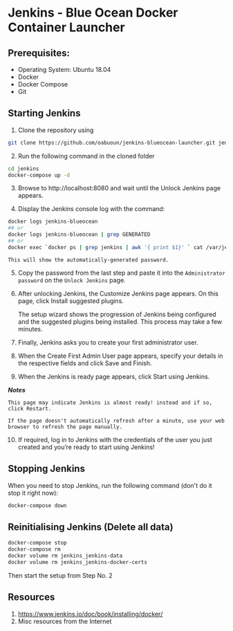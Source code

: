 #   Jenkins - Blue Ocean Docker Container Launcher

##  Prerequisites:
-   Operating System: Ubuntu 18.04
-   Docker
-   Docker Compose
-   Git

##  Starting Jenkins

1.  Clone the repository using

  ```bash
  git clone https://github.com/oabuoun/jenkins-blueocean-launcher.git jenkins
  ```

2.  Run the following command in the cloned folder
  ```bash
  cd jenkins
  docker-compose up -d
  ```

3.  Browse to http://localhost:8080 and wait until the Unlock Jenkins page appears.

4.	Display the Jenkins console log with the command:

  ```bash
  docker logs jenkins-blueocean
  ## or
  docker logs jenkins-blueocean | grep GENERATED
  ## or
  docker exec `docker ps | grep jenkins | awk '{ print $1}' ` cat /var/jenkins_home/secrets/initialAdminPassword
  ```

	This will show the automatically-generated password.

5.	Copy the password from the last step and paste it into the `Administrator password` on the `Unlock Jenkins` page.

6.	After unlocking Jenkins, the Customize Jenkins page appears. On this page, click Install suggested plugins.

  	The setup wizard shows the progression of Jenkins being configured and the suggested plugins being installed. This process may take a few minutes.

7.	Finally, Jenkins asks you to create your first administrator user.

8.	When the Create First Admin User page appears, specify your details in the respective fields and click Save and Finish.

9.	When the Jenkins is ready page appears, click Start using Jenkins.

  ***Notes***

  	This page may indicate Jenkins is almost ready! instead and if so, click Restart.

  	If the page doesn't automatically refresh after a minute, use your web browser to refresh the page manually.

10.	If required, log in to Jenkins with the credentials of the user you just created and you’re ready to start using Jenkins!

##  Stopping Jenkins
When you need to stop Jenkins, run the following command (don't do it stop it right now):

  ```bash
  docker-compose down
  ```

## Reinitialising Jenkins (Delete all data)
  ```bash
  docker-compose stop
  docker-compose rm
  docker volume rm jenkins_jenkins-data
  docker volume rm jenkins_jenkins-docker-certs
  ```

  Then start the setup from Step No. 2

## Resources
1.  https://www.jenkins.io/doc/book/installing/docker/
2.  Misc resources from the Internet
